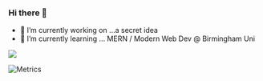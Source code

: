 ### Hi there 👋
- 🔭 I’m currently working on ...a secret idea
- 🌱 I’m currently learning ... MERN / Modern Web Dev @ Birmingham Uni

![](https://hit.yhype.me/github/profile?user_id=6205151)
<!--
**dexit/dexit** is a ✨ _special_ ✨ repository because its `README.md` (this file) appears on your GitHub profile.

Here are some ideas to get you started:

- 🔭 I’m currently working on ...
- 🌱 I’m currently learning ...
- 👯 I’m looking to collaborate on ...
- 🤔 I’m looking for help with ...
- 💬 Ask me about ...
- 📫 How to reach me: ...
- 😄 Pronouns: ...
- ⚡ Fun fact: ...
-->
![Metrics](https://metrics.lecoq.io/?template=classic&base.indepth=true&repositories.forks=true&people=1&achievements=1&stackoverflow=1&languages=1&discussions=1&gists=1&code=1&base=header%2C%20activity%2C%20community%2C%20repositories%2C%20metadata&base.indepth=true&base.hireable=false&base.skip=false&languages=false&languages.limit=8&languages.threshold=0%25&languages.other=true&languages.colors=github&languages.sections=most-used&languages.indepth=true&languages.analysis.timeout=15&languages.analysis.timeout.repositories=7.5&languages.categories=markup%2C%20programming&languages.recent.categories=markup%2C%20programming&languages.recent.load=300&languages.recent.days=14&people=false&people.limit=50&people.identicons=true&people.identicons.hide=false&people.size=32&people.types=followers%2C%20following&people.shuffle=false&discussions=false&discussions.categories=true&discussions.categories.limit=0&achievements=false&achievements.threshold=C&achievements.secrets=true&achievements.display=detailed&achievements.limit=0&code=false&code.lines=12&code.load=400&code.days=3&code.visibility=public&gists=false&stackoverflow=false&stackoverflow.user=2396231&stackoverflow.sections=answers-top%2C%20questions-recent&stackoverflow.limit=4&stackoverflow.lines=10&stackoverflow.lines.snippet=20&config.timezone=Europe%2FLondon)
